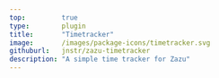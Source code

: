 ```yaml
---
top:         true
type:        plugin
title:       "Timetracker"
image:       /images/package-icons/timetracker.svg
githuburl:   jnstr/zazu-timetracker
description: "A simple time tracker for Zazu"
---
```

